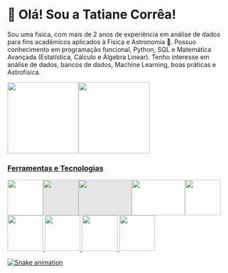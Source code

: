 # 👋 Olá! Sou a Tatiane Corrêa!
Sou uma física, com mais de 2 anos de experiência em análise de dados para fins acadêmicos aplicados à Física e Astronomia 🔭.  Possuo conhecimento em programação funcional, Python, SQL e Matemática Avançada (Estatística, Cálculo e Álgebra Linear). Tenho interesse em análise de dados, bancos de dados, Machine Learning, boas práticas e Astrofísica.

<a href="https://github.com/taticorrea">
<img height="160em" src="https://github-readme-stats.vercel.app/api/top-langs/?username=taticorrea&layout=compact&langs_count=7&theme=dracula"/><img height="160em" src="https://github-readme-stats.vercel.app/api?username=taticorrea&show_icons=true&theme=dracula&include_all_commits=true&count_private=true"/>
</div>

### Ferramentas e Tecnologias
<img src="https://cdn.jsdelivr.net/gh/devicons/devicon/icons/python/python-original.svg" width="80" height="80" /><img style="-webkit-user-select: none;margin: auto;background-color: hsl(0, 0%, 90%);transition: background-color 300ms;" src="https://camo.githubusercontent.com/38567aa9a136e7b0bab77e7c3a2f2a1722ee751f4c0d9d6a8ee353da60923c69/68747470733a2f2f6d6174706c6f746c69622e6f72672f5f696d616765732f737068785f676c725f6c6f676f73325f3030312e706e67" width="80" height="80"><img style="-webkit-user-select: none;margin: auto;background-color: hsl(0, 0%, 90%);transition: background-color 300ms;" src="https://camo.githubusercontent.com/d6f2b7ac792196d70ae00b2b6c62a8117fcc9f361bebe676e8a8f395d3af7dac/68747470733a2f2f7363696b69742d6c6561726e2e6f72672f737461626c652f5f696d616765732f7363696b69742d6c6561726e2d6c6f676f2d6e6f746578742e706e67" width="120" height="80"><img src="https://camo.githubusercontent.com/6740e065dda49bda5d1fbdc733e3b2772cdb9611ae77f514d1062a1458f04923/68747470733a2f2f626964732e6265726b656c65792e6564752f73697465732f64656661756c742f66696c65732f7374796c65732f343530783235342f7075626c69632f70726f6a656374732f73636970795f6c6f676f5f343530783235342e706e673f69746f6b3d6b63645a42787250" width="120" height="80"><img src="https://cdn.jsdelivr.net/gh/devicons/devicon/icons/pandas/pandas-original-wordmark.svg" width="80" height="80"/><img src="https://cdn.jsdelivr.net/gh/devicons/devicon/icons/numpy/numpy-original-wordmark.svg" width="80" height="80"/>
<img src="https://cdn.jsdelivr.net/gh/devicons/devicon/icons/git/git-original.svg" width="80" height="80"/>
<img src="https://cdn.jsdelivr.net/gh/devicons/devicon/icons/mysql/mysql-original-wordmark.svg" width="80" height="80"/>
<img src="https://cdn.jsdelivr.net/gh/devicons/devicon/icons/mongodb/mongodb-original.svg" width="80" height="80"/>


<div>
  

![Snake animation](https://github.com/taticorrea/taticorrea/blob/output/github-contribution-grid-snake.svg)


</div>
